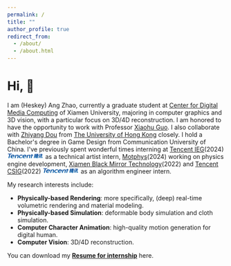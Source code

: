 ```yaml
---
permalink: /
title: ""
author_profile: true
redirect_from: 
  - /about/
  - /about.html
---
```


# Hi, 👋

I am (Heskey) Ang Zhao, currently a graduate student at [Center for Digital Media Computing](https://cdmc.xmu.edu.cn/en/Team.htm) of Xiamen University, majoring in computer graphics and 3D vision, with a particular focus on 3D/4D reconstruction. I am honored to have the opportunity to work with Professor [Xiaohu Guo](https://personal.utdallas.edu/~xguo/). I also collaborate with [Zhiyang Dou](https://frank-zy-dou.github.io/) from [The University of Hong Kong](https://www.hku.hk/) closely. I hold a Bachelor's degree in Game Design from Communication University of China. I've previously spent wonderful times interning at [Tencent IEG](https://game.qq.com/web20220628txgame/index.html)(2024)<img src='../images/logo/tencent.png' style='width: 6em;'> as a technical artist intern, [Motphys](https://motphys.com/#/index)(2024) working on physics engine development, [Xiamen Black Mirror Technology](https://www.metamaker.cn/#/aboutUs)(2022) and [Tencent CSIG](https://www.tencent.com/en-us/)(2022) <img src='../images/logo/tencent.png' style='width: 6em;'> as an algorithm engineer intern.

My research interests include:

* **Physically-based Rendering**: more specifically, (deep) real-time volumetric rendering and material modeling.
* **Physically-based Simulation**: deformable body simulation and cloth simulation.
* **Computer Character Animation**: high-quality motion generation for digital human.
* **Computer Vision**: 3D/4D reconstruction.

You can download my [**Resume for internship**](https://heskey0.github.io/files/Resume_AngZhao.pdf) here.





